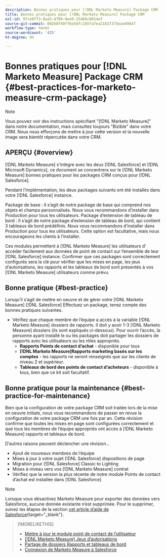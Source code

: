 ```yaml
---
description: Bonnes pratiques pour [!DNL Marketo Measure] Package CRM - [!DNL Marketo Measure] - Documentation du produit
title: Bonnes pratiques pour [!DNL Marketo Measure] Package CRM
exl-id: 97ce0ff3-8aa5-4789-9ee0-25d68c001def
source-git-commit: 00268f49ff6e5dfc105fa7ea21837375eae49647
workflow-type: tm+mt
source-wordcount: '425'
ht-degree: 0%

---
```


# Bonnes pratiques pour [!DNL Marketo Measure] Package CRM {#best-practices-for-marketo-measure-crm-package}

>[!NOTE]
>
>Vous pouvez voir des instructions spécifiant &quot;[!DNL Marketo Measure]&quot; dans notre documentation, mais consultez toujours &quot;Bizible&quot; dans votre CRM. Nous nous efforçons de mettre à jour cette version et la nouvelle image sera bientôt répercutée dans votre CRM.

## APERÇU {#overview}

[!DNL Marketo Measure] s’intègre avec les deux [!DNL Salesforce] et [!DNL Microsoft Dynamics], ce document se concentrera sur le [!DNL Marketo Measure] bonnes pratiques pour les packages CRM conçus pour [!DNL Salesforce].

Pendant l’implémentation, les deux packages suivants ont été installés dans votre [!DNL Salesforce] instance.

Package de base : Il s’agit de notre package de base qui comprend nos objets et champs personnalisés. Nous vous recommandons d’installer dans Production pour tous les utilisateurs.
Package d’extension de tableau de bord : Il s’agit de notre package d’extension de tableau de bord, qui contient 3 tableaux de bord prédéfinis. Nous vous recommandons d’installer dans Production pour tous les utilisateurs. Cette option est facultative, mais nous encourageons les clients à l’installer.

Ces modules permettent à [!DNL Marketo Measure] les utilisateurs d’ accéder facilement aux données de point de contact sur l’ensemble de leur [!DNL Salesforce] instance. Confirmer que ces packages sont correctement configurés sera la clé pour vérifier que les mises en page, les jeux d’autorisations, les rapports et les tableaux de bord sont présentés à vos [!DNL Marketo Measure] utilisateurs comme prévu.

## Bonne pratique {#best-practice}

Lorsqu’il s’agit de mettre en oeuvre et de gérer votre [!DNL Marketo Measure] [!DNL Salesforce] Effectuez un package, tenez compte des bonnes pratiques suivantes.

* Vérifiez que chaque membre de l’équipe a accès à la variable [!DNL Marketo Measure] dossiers de rapports. Il doit y avoir 1-3 [!DNL Marketo Measure] dossiers (ils sont expliqués ci-dessous). Pour ouvrir l’accès, la personne ayant installé le ou les packages doit partager les dossiers de rapports avec les utilisateurs ou les rôles appropriés.
   * **Rapports Points de contact d’achat** - disponible pour tous
   * **[!DNL Marketo Measure]Rapports marketing basés sur les comptes** - les rapports ne seront renseignés que sur les clients de niveau 2 et supérieur.
   * **Tableaux de bord des points de contact d’acheteurs** - disponible à tous, bien que ce kit soit facultatif.

## Bonne pratique pour la maintenance {#best-practice-for-maintenance}

Bien que la configuration de votre package CRM soit traitée lors de la mise en oeuvre initiale, nous vous recommandons de passer en revue la configuration de votre package CRM une fois par an. Cette révision confirme que toutes les mises en page sont configurées correctement et que tous les membres de l’équipe appropriés ont accès à [!DNL Marketo Measure] rapports et tableaux de bord.

D’autres raisons peuvent déclencher une révision...

* Ajout de nouveaux membres de l’équipe
* Mises à jour à votre sujet [!DNL Salesforce] dispositions de page
* Migration pour [!DNL Salesforce] Classic to Lighting
* Mises à niveau vers vos [!DNL Marketo Measure] contrat
* Vérifiez que la version la plus récente de notre module Points de contact d’achat est installée dans [!DNL Salesforce]

>[!NOTE]
>
>Lorsque vous désactivez Marketo Measure pour exporter des données vers Salesforce, aucune donnée existante n’est supprimée. Pour le supprimer, suivez les étapes de la section [cet article d’aide de Salesforce](https://help.salesforce.com/s/articleView?id=sf.c360_a_delete_data_stream_records.htm&amp;type=5){target="_blank"}.

>[!MORELIKETHIS]
>
>* [Mettre à jour le module point de contact de l’utilisateur](/help/configuration-and-setup/marketo-measure-and-salesforce/marketo-measure-salesforce-package-installation-and-set-up.md)
>* [[!DNL Marketo Measure] Jeux d’autorisations](/help/configuration-and-setup/marketo-measure-and-salesforce/marketo-measure-permission-sets.md)
>* [Partage de dossiers Rapports et tableaux de bord](https://help.salesforce.com/articleView?id=analytics_share_folder.htm&amp;type=0)
>* [Connexion de Marketo Measure à Salesforce](/help/configuration-and-setup/marketo-measure-and-salesforce/connect-marketo-measure-to-salesforce.md)

